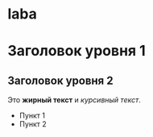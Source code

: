 # laba
# Заголовок уровня 1
   ## Заголовок уровня 2
   Это **жирный текст** и *курсивный текст*.
   - Пункт 1
   - Пункт 2